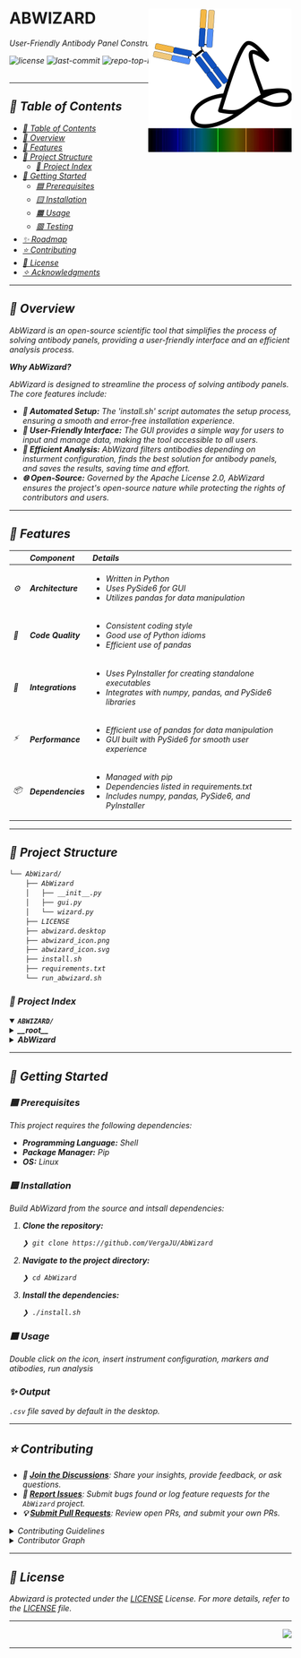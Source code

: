 <div id="top">

<!-- HEADER STYLE: MODERN -->
<div align="left" style="position: relative; width: 100%; height: 100%; ">

<img src="abwizard_icon.svg" width="256" style="position: absolute; top: 0; right: 0;" alt="Project Logo"/>

# ABWIZARD

<em>User-Friendly Antibody Panel Constructor<em>

<!-- BADGES -->
<img src="https://img.shields.io/github/license/VergaJU/AbWizard?style=default&logo=opensourceinitiative&logoColor=white&color=0bbd1a" alt="license">
<img src="https://img.shields.io/github/last-commit/VergaJU/AbWizard?style=default&logo=git&logoColor=white&color=0bbd1a" alt="last-commit">
<img src="https://img.shields.io/github/languages/top/VergaJU/AbWizard?style=default&color=0bbd1a" alt="repo-top-language">
<img src="https://img.shields.io/github/languages/count/VergaJU/AbWizard?style=default&color=0bbd1a" alt="repo-language-count">

<!-- default option, no dependency badges. -->


<!-- default option, no dependency badges. -->

</div>
</div>
<br clear="right">

---

## 💎 Table of Contents

- [💎 Table of Contents](#-table-of-contents)
- [🔷 Overview](#-overview)
- [🔶 Features](#-features)
- [💠 Project Structure](#-project-structure)
    - [🔹 Project Index](#-project-index)
- [🔸 Getting Started](#-getting-started)
    - [🟦 Prerequisites](#-prerequisites)
    - [🟨 Installation](#-installation)
    - [🟧 Usage](#-usage)
    - [🟥 Testing](#-testing)
- [✨ Roadmap](#-roadmap)
- [⭐ Contributing](#-contributing)
- [💫 License](#-license)
- [✧ Acknowledgments](#-acknowledgments)

---

## 🔷 Overview

AbWizard is an open-source scientific tool that simplifies the process of solving antibody panels, providing a user-friendly interface and an efficient analysis process.

**Why AbWizard?**

AbWizard is designed to streamline the process of solving antibody panels. The core features include:

- **🔧 Automated Setup:** The 'install.sh' script automates the setup process, ensuring a smooth and error-free installation experience.
- **👥 User-Friendly Interface:** The GUI provides a simple way for users to input and manage data, making the tool accessible to all users.
- **🔬 Efficient Analysis:** AbWizard filters antibodies depending on insturment configuration, finds the best solution for antibody panels, and saves the results, saving time and effort.
- **🌐 Open-Source:** Governed by the Apache License 2.0, AbWizard ensures the project's open-source nature while protecting the rights of contributors and users.

---

## 🔶 Features

|      | Component       | Details                              |
| :--- | :-------------- | :----------------------------------- |
| ⚙️  | **Architecture**  | <ul><li>Written in Python</li><li>Uses PySide6 for GUI</li><li>Utilizes pandas for data manipulation</li></ul> |
| 🔩 | **Code Quality**  | <ul><li>Consistent coding style</li><li>Good use of Python idioms</li><li>Efficient use of pandas</li></ul> |
| 🔌 | **Integrations**  | <ul><li>Uses PyInstaller for creating standalone executables</li><li>Integrates with numpy, pandas, and PySide6 libraries</li></ul> |
| ⚡️  | **Performance**   | <ul><li>Efficient use of pandas for data manipulation</li><li>GUI built with PySide6 for smooth user experience</li></ul> |
| 📦 | **Dependencies**  | <ul><li>Managed with pip</li><li>Dependencies listed in requirements.txt</li><li>Includes numpy, pandas, PySide6, and PyInstaller</li></ul> |

---

## 💠 Project Structure

```sh
└── AbWizard/
    ├── AbWizard
    │   ├── __init__.py
    │   ├── gui.py
    │   └── wizard.py
    ├── LICENSE
    ├── abwizard.desktop
    ├── abwizard_icon.png
    ├── abwizard_icon.svg
    ├── install.sh
    ├── requirements.txt
    └── run_abwizard.sh
```

### 🔹 Project Index

<details open>
	<summary><b><code>ABWIZARD/</code></b></summary>
	<!-- __root__ Submodule -->
	<details>
		<summary><b>__root__</b></summary>
		<blockquote>
			<div class='directory-path' style='padding: 8px 0; color: #666;'>
				<code><b>⦿ __root__</b></code>
			<table style='width: 100%; border-collapse: collapse;'>
			<thead>
				<tr style='background-color: #f8f9fa;'>
					<th style='width: 30%; text-align: left; padding: 8px;'>File Name</th>
					<th style='text-align: left; padding: 8px;'>Summary</th>
				</tr>
			</thead>
				<tr style='border-bottom: 1px solid #eee;'>
					<td style='padding: 8px;'><b><a href='https://github.com/VergaJU/AbWizard/blob/master/abwizard.desktop'>abwizard.desktop</a></b></td>
					<td style='padding: 8px;'>- AbWizard.desktop serves as a desktop entry for the AbWizard application, a scientific tool designed to solve antibody panels<br>- It provides a user-friendly interface to launch the application, displaying an icon and a comment for user guidance<br>- Positioned within the Science and Biology categories, it enhances accessibility and organization of the application.</td>
				</tr>
				<tr style='border-bottom: 1px solid #eee;'>
					<td style='padding: 8px;'><b><a href='https://github.com/VergaJU/AbWizard/blob/master/run_abwizard.sh'>run_abwizard.sh</a></b></td>
					<td style='padding: 8px;'>- Run_abwizard.sh serves as the entry point for the AbWizard application<br>- It ensures the application is always launched from its root directory, checks for updates from the main branch on GitHub, activates the Python virtual environment, and initiates the GUI script<br>- Upon closure of the GUI, it deactivates the environment, signifying the end of the applications operation.</td>
				</tr>
				<tr style='border-bottom: 1px solid #eee;'>
					<td style='padding: 8px;'><b><a href='https://github.com/VergaJU/AbWizard/blob/master/LICENSE'>LICENSE</a></b></td>
					<td style='padding: 8px;'>- The LICENSE file provides the Apache License 2.0, which governs the use, reproduction, and distribution of the projects codebase<br>- It outlines the terms and conditions for contributions, derivative works, and the granting of copyright and patent licenses<br>- This license ensures the projects open-source nature while protecting the rights of contributors and users.</td>
				</tr>
				<tr style='border-bottom: 1px solid #eee;'>
					<td style='padding: 8px;'><b><a href='https://github.com/VergaJU/AbWizard/blob/master/install.sh'>install.sh</a></b></td>
					<td style='padding: 8px;'>- The install.sh script automates the setup process for the AbWizard application<br>- It checks for essential commands, sets up a Python virtual environment, installs necessary dependencies, and creates a.desktop launcher for easy access<br>- This ensures a smooth and error-free installation experience for users.</td>
				</tr>
				<tr style='border-bottom: 1px solid #eee;'>
					<td style='padding: 8px;'><b><a href='https://github.com/VergaJU/AbWizard/blob/master/requirements.txt'>requirements.txt</a></b></td>
					<td style='padding: 8px;'>- Requirements.txt outlines the necessary Python packages for the project, specifying versions to ensure compatibility<br>- It includes packages for data manipulation (numpy, pandas), application packaging (pyinstaller, altgraph), and user interface development (PySide6)<br>- This file is crucial for setting up a consistent development environment and for deploying the application.</td>
				</tr>
			</table>
		</blockquote>
	</details>
	<!-- AbWizard Submodule -->
	<details>
		<summary><b>AbWizard</b></summary>
		<blockquote>
			<div class='directory-path' style='padding: 8px 0; color: #666;'>
				<code><b>⦿ AbWizard</b></code>
			<table style='width: 100%; border-collapse: collapse;'>
			<thead>
				<tr style='background-color: #f8f9fa;'>
					<th style='width: 30%; text-align: left; padding: 8px;'>File Name</th>
					<th style='text-align: left; padding: 8px;'>Summary</th>
				</tr>
			</thead>
				<tr style='border-bottom: 1px solid #eee;'>
					<td style='padding: 8px;'><b><a href='https://github.com/VergaJU/AbWizard/blob/master/AbWizard/wizard.py'>wizard.py</a></b></td>
					<td style='padding: 8px;'>- Wizard.py in the AbWizard project serves as the main driver for the analysis process<br>- It filters antibodies based on compatibility with the instrument, finds the best solution for antibody panels, and saves the results to a CSV file<br>- The script operates by matching antibodies to lasers and emission channels, and recursively finding solutions for different marker combinations.</td>
				</tr>
				<tr style='border-bottom: 1px solid #eee;'>
					<td style='padding: 8px;'><b><a href='https://github.com/VergaJU/AbWizard/blob/master/AbWizard/gui.py'>gui.py</a></b></td>
					<td style='padding: 8px;'>- AbWizard/gui.py is a Graphical User Interface (GUI) for the Antibody Panel Solver application<br>- It provides a user-friendly interface for inputting and managing data related to lasers, filters, markers, and antibodies<br>- The GUI also includes a log output for tracking application processes and a button to initiate analysis<br>- It leverages the PySide6 library for GUI creation and the Wizard class for backend logic.</td>
				</tr>
			</table>
		</blockquote>
	</details>
</details>

---

## 🔸 Getting Started

### 🟦 Prerequisites

This project requires the following dependencies:

- **Programming Language:** Shell
- **Package Manager:** Pip
- **OS:** Linux

### 🟨 Installation

Build AbWizard from the source and intsall dependencies:

1. **Clone the repository:**

    ```sh
    ❯ git clone https://github.com/VergaJU/AbWizard
    ```

2. **Navigate to the project directory:**

    ```sh
    ❯ cd AbWizard
    ```

3. **Install the dependencies:**


	```sh
	❯ ./install.sh
	```

### 🟧 Usage

Double click on the icon, insert instrument configuration, markers and atibodies, run analysis


### ✨ Output

`.csv` file saved by default in the desktop.

---

## ⭐ Contributing

- **💬 [Join the Discussions](https://github.com/VergaJU/AbWizard/discussions)**: Share your insights, provide feedback, or ask questions.
- **🐛 [Report Issues](https://github.com/VergaJU/AbWizard/issues)**: Submit bugs found or log feature requests for the `AbWizard` project.
- **💡 [Submit Pull Requests](https://github.com/VergaJU/AbWizard/blob/main/CONTRIBUTING.md)**: Review open PRs, and submit your own PRs.

<details closed>
<summary>Contributing Guidelines</summary>

1. **Fork the Repository**: Start by forking the project repository to your github account.
2. **Clone Locally**: Clone the forked repository to your local machine using a git client.
   ```sh
   git clone https://github.com/VergaJU/AbWizard
   ```
3. **Create a New Branch**: Always work on a new branch, giving it a descriptive name.
   ```sh
   git checkout -b new-feature-x
   ```
4. **Make Your Changes**: Develop and test your changes locally.
5. **Commit Your Changes**: Commit with a clear message describing your updates.
   ```sh
   git commit -m 'Implemented new feature x.'
   ```
6. **Push to github**: Push the changes to your forked repository.
   ```sh
   git push origin new-feature-x
   ```
7. **Submit a Pull Request**: Create a PR against the original project repository. Clearly describe the changes and their motivations.
8. **Review**: Once your PR is reviewed and approved, it will be merged into the main branch. Congratulations on your contribution!
</details>

<details closed>
<summary>Contributor Graph</summary>
<br>
<p align="left">
   <a href="https://github.com{/VergaJU/AbWizard/}graphs/contributors">
      <img src="https://contrib.rocks/image?repo=VergaJU/AbWizard">
   </a>
</p>
</details>

---

## 💫 License

Abwizard is protected under the [LICENSE](https://choosealicense.com/licenses) License. For more details, refer to the [LICENSE](https://choosealicense.com/licenses/) file.

---


<div align="right">

[![][back-to-top]](#top)

</div>


[back-to-top]: https://img.shields.io/badge/-BACK_TO_TOP-151515?style=flat-square


---
